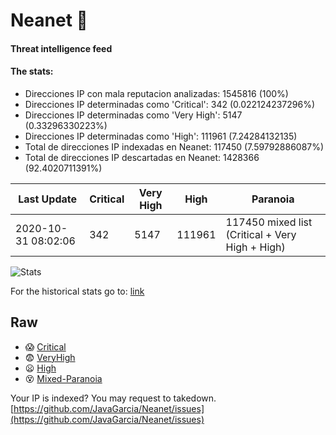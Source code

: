 # Neanet :hocho:
#### Threat intelligence feed
#### The stats:

- Direcciones IP con mala reputacion analizadas: 1545816 (100%)
- Direcciones IP determinadas como 'Critical':  342 (0.022124237296%)
- Direcciones IP determinadas como 'Very High':  5147 (0.33296330223%)
- Direcciones IP determinadas como 'High':  111961 (7.24284132135)
- Total de direcciones IP indexadas en Neanet:  117450 (7.59792886087%)
- Total de direcciones IP descartadas en Neanet:  1428366 (92.4020711391%)

| Last Update | Critical | Very High | High | Paranoia |
| --- | --- | --- | --- | --- |
| 2020-10-31 08:02:06 | 342 | 5147 | 111961 | 117450 mixed list (Critical + Very High + High)|

![Stats](https://docs.google.com/spreadsheets/d/e/2PACX-1vSnaNMIXVabIpDJjufMlzH7poXnshF3mgd8Is1g9ytUEzVsP5my4Trn8f-xkoLLQ38xpL3HtmUexLo6/pubchart?oid=501124687&format=image)

For the historical stats go to: [link](/stats.csv)
## Raw
- :scream: [Critical](https://raw.githubusercontent.com/JavaGarcia/Neanet/master/blacklists/neanet_critical.txt)
- :fearful: [VeryHigh](https://raw.githubusercontent.com/JavaGarcia/Neanet/master/blacklists/neanet_veryHigh.txtt)
- :frowning: [High](https://raw.githubusercontent.com/JavaGarcia/Neanet/master/blacklists/neanet_high.txt)
- :dizzy_face: [Mixed-Paranoia](https://raw.githubusercontent.com/JavaGarcia/Neanet/master/blacklists/neanet_all.txt)


Your IP is indexed? You may request to takedown. [https://github.com/JavaGarcia/Neanet/issues](https://github.com/JavaGarcia/Neanet/issues)




































































































































































































































































































































































































































































































































































































































































































































































































































































































































































































































































































































































































































































































































































































































































































































































































































































































































































































































































